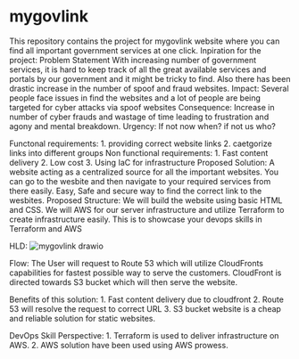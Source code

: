 # mygovlink
This repository contains the project for mygovlink website where you can find all important government services at one click.
Inpiration for the project: Problem Statement
With increasing number of government services, it is hard to keep track of all the great available services and portals by our government and it might be tricky to find. Also there has been drastic increase in the number of spoof and fraud websites. 
Impact: Several people face issues in find the websites and a lot of people are being targeted for cyber attacks via spoof websites
Consequence: Increase in number of cyber frauds and wastage of time leading to frustration and agony and mental breakdown. 
Urgency: If not now when? if not us who?

Functonal requirements: 1. providing correct website links 2. caetgorize links into different groups
Non functional requirements: 1. Fast content delivery 2. Low cost 3. Using IaC for infrastructure
Proposed Solution: A website acting as a centralized source for all the important websites. You can go to the wesbite and then navigate to your required services from there easily. Easy, Safe and secure way to find the correct link to the wesbites.
Proposed Structure: We will build the website using basic HTML and CSS. We will AWS for our server infrastructure and utilize Terraform to create infrastructure easily. This is to showcase your devops skills in Terraform and AWS

HLD: 
![mygovlink drawio](https://github.com/user-attachments/assets/1eef6fa0-193f-4aa0-a51c-a09bfb014c84)

Flow: The User will request to Route 53 which will utilize CloudFronts capabilities for fastest possible way to serve the customers. CloudFront is directed towards S3 bucket which will then serve the website.

Benefits of this solution: 1. Fast content delivery due to cloudfront 2. Route 53 will resolve the request to correct URL 3. S3 bucket website is a cheap and reliable solution for static websites. 

DevOps Skill Perspective: 1. Terraform is used to deliver infrastructure on AWS. 2. AWS solution have been used using AWS prowess.




